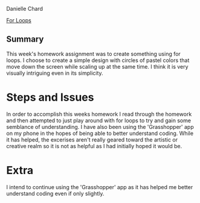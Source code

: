 Danielle Chard

[For Loops](https://daniellechard.github.io/120-work/hw-8/empty-example/)

## **Summary**
This week's homework assignment was to create something using for loops. I choose to create a simple design with circles of pastel colors that move down the screen while scaling up at the same time. I think it is very visually intriguing even in its simplicity.

# **Steps and Issues**
In order to accomplish this weeks homework I read through the homework and then attempted to just play around with for loops to try and gain some semblance of understanding. I have also been using the 'Grasshopper' app on my phone in the hopes of being able to better understand coding. While it has helped, the excerises aren't really geared toward the artistic or creative realm so it is not as helpful as I had initially hoped it would be.

# **Extra**
I intend to continue using the 'Grasshopper' app as it has helped me better understand coding even if only slightly.
